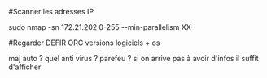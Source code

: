 
#Scanner les adresses IP

sudo nmap -sn 172.21.202.0-255 --min-parallelism XX


#Regarder DEFIR ORC 
versions logiciels + os 


maj auto ?
quel anti virus ?
parefeu ?
si on arrive pas à  avoir d'infos il suffit d'afficher 